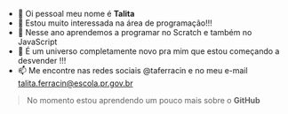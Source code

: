 - 👋 Oi pessoal meu nome é **Talita** 
- 👀 Estou muito interessada na área de programação!!!
- 🌱 Nesse ano aprendemos a programar no Scratch e também no JavaScript
- 💞️ É um universo completamente novo pra mim que estou começando a desvender !!!
- 📫 Me encontre nas redes sociais @taferracin e no meu e-mail talita.ferracin@escola.pr.gov.br

>No momento estou aprendendo um pouco mais sobre o **GitHub**
